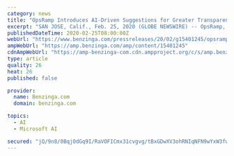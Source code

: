 ```yaml
---
category: news
title: "OpsRamp Introduces AI-Driven Suggestions for Greater Transparency and Faster Incident Remediation"
excerpt: "SAN JOSE, Calif., Feb. 25, 2020 (GLOBE NEWSWIRE) -- OpsRamp, a modern SaaS platform for hybrid infrastructure discovery, monitoring, management, and automation, today announced OpsQ Recommend Mode, an industry-leading capability for first-response and incident remediation."
publishedDateTime: 2020-02-25T08:00:00Z
webUrl: "https://www.benzinga.com/pressreleases/20/02/g15401245/opsramp-introduces-ai-driven-suggestions-for-greater-transparency-and-faster-incident-remediation"
ampWebUrl: "https://amp.benzinga.com/amp/content/15401245"
cdnAmpWebUrl: "https://amp-benzinga-com.cdn.ampproject.org/c/s/amp.benzinga.com/amp/content/15401245"
type: article
quality: 26
heat: 26
published: false

provider:
  name: Benzinga.com
  domain: benzinga.com

topics:
  - AI
  - Microsoft AI

secured: "jQ/9n8/0BqjOdGq9I/RaVOFICmx31cvgvg/tBxGDwXV3ohRNIqNFN9wYxW3fwBJlevhqYXefOwXYuDljUx+g0qm13ge2IhnKgT/2Nzb87tpfnrAwU/LWh3Pv9W57dZmRJm2Rf6htDdFA8UcKC1Mofp1GZKiMxeztwa5wIWfJlL7MPRGLI9sEXrrUf96boTAwatH+ogXGnkbcGDYDmn4ieQUZstC/sczlpuNUfsNWbvztIejd6zcfokQ7sqI4t2ij1I9dq01pgD3Ho1wZpax5TGTGVRYA+1YexJ5Ni4dipMmwMAaAb55TnLOu7inQKcJn;nRQWuwF1+WYYdPW/HCLYyw=="
---
```


